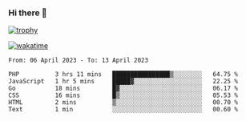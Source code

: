 ### Hi there 👋

[![trophy](https://github-profile-trophy.vercel.app/?username=cxnky&theme=dracula)](https://github.com/ryo-ma/github-profile-trophy)

[![wakatime](https://wakatime.com/badge/user/1c39c599-5497-41b9-a5be-2c4676e7fd23.svg)](https://wakatime.com/@1c39c599-5497-41b9-a5be-2c4676e7fd23)
<!--START_SECTION:waka-->

```text
From: 06 April 2023 - To: 13 April 2023

PHP          3 hrs 11 mins   ████████████████▒░░░░░░░░   64.75 %
JavaScript   1 hr 5 mins     █████▓░░░░░░░░░░░░░░░░░░░   22.25 %
Go           18 mins         █▓░░░░░░░░░░░░░░░░░░░░░░░   06.17 %
CSS          16 mins         █▒░░░░░░░░░░░░░░░░░░░░░░░   05.53 %
HTML         2 mins          ▒░░░░░░░░░░░░░░░░░░░░░░░░   00.70 %
Text         1 min           ░░░░░░░░░░░░░░░░░░░░░░░░░   00.60 %
```

<!--END_SECTION:waka-->
